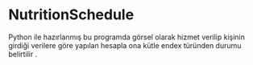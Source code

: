 # NutritionSchedule

Python ile hazırlanmış bu programda görsel olarak hizmet verilip kişinin girdiği verilere göre yapılan hesapla ona kütle endex
türünden durumu belirtilir . 
